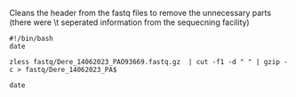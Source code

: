 Cleans the header from the fastq files to remove the unnecessary parts
(there were \t seperated information from the sequecning facility)

```
#!/bin/bash
date

zless fastq/Dere_14062023_PAO93669.fastq.gz  | cut -f1 -d " " | gzip -c > fastq/Dere_14062023_PA$

date
```
